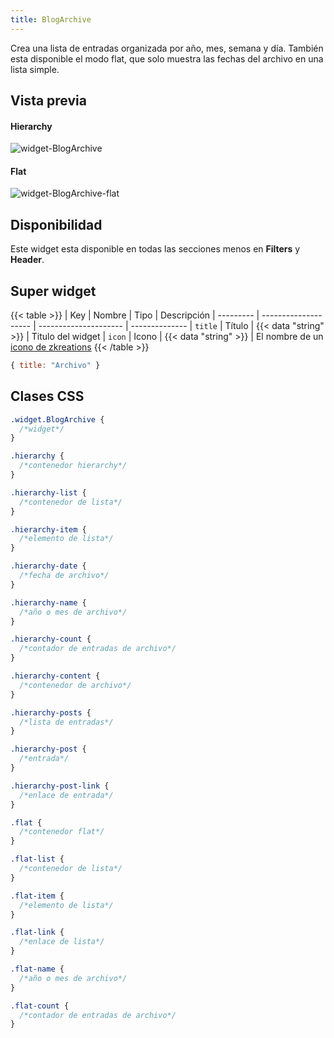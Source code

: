 ```yaml
---
title: BlogArchive
---
```


Crea una lista de entradas organizada por año, mes, semana y día. También esta disponible el modo flat, que solo muestra las fechas del archivo en una lista simple.

## Vista previa

#### Hierarchy

![widget-BlogArchive](/images/widgets/blog-archive.png)


#### Flat

![widget-BlogArchive-flat](/images/widgets/blog-archive-flat.png)


## Disponibilidad

Este widget esta disponible en todas las secciones menos en **Filters** y **Header**.

## Super widget

{{< table >}}
| Key       | Nombre               | Tipo                  | Descripción 
| --------- | -------------------- | --------------------- | --------------
| `title`   | Título               | {{< data "string" >}} | Titulo del widget
| `icon`    | Icono                | {{< data "string" >}} | El nombre de un [icono de zkreations](#icons)
{{< /table >}}

```js
{ title: "Archivo" }
```

## Clases CSS

```css
.widget.BlogArchive {
  /*widget*/
}

.hierarchy {
  /*contenedor hierarchy*/
}

.hierarchy-list {
  /*contenedor de lista*/
}

.hierarchy-item {
  /*elemento de lista*/
}

.hierarchy-date {
  /*fecha de archivo*/
}

.hierarchy-name {
  /*año o mes de archivo*/
}

.hierarchy-count {
  /*contador de entradas de archivo*/
}

.hierarchy-content {
  /*contenedor de archivo*/
}

.hierarchy-posts {
  /*lista de entradas*/
}

.hierarchy-post {
  /*entrada*/
}

.hierarchy-post-link {
  /*enlace de entrada*/
}

.flat {
  /*contenedor flat*/
}

.flat-list {
  /*contenedor de lista*/
}

.flat-item {
  /*elemento de lista*/
}

.flat-link {
  /*enlace de lista*/
}

.flat-name {
  /*año o mes de archivo*/
}

.flat-count {
  /*contador de entradas de archivo*/
}
```
